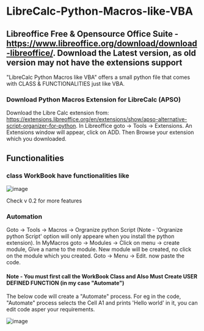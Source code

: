# LibreCalc-Python-Macros-like-VBA

## Libreoffice Free & Opensource Office Suite - https://www.libreoffice.org/download/download-libreoffice/. Download the Latest version, as old version may not have the extensions support

"LibreCalc Python Macros like VBA" offers a small python file that comes with CLASS &amp; FUNCTIONALITIES just like VBA.


### Download Python Macros Extension for LibreCalc (APSO)

Download the Libre Calc extension from: https://extensions.libreoffice.org/en/extensions/show/apso-alternative-script-organizer-for-python.
In Libreoffice goto -> Tools -> Extensions.
An Extensions window will appear, click on ADD.
Then Browse your extension which you downloaded.


## Functionalities

### class WorkBook have functionalities like
![image](https://github.com/user-attachments/assets/5d759efd-70ac-4ffc-a6e1-a08b8e58e800)



Check v 0.2 for more features 


### Automation

Goto -> Tools -> Macros -> Orgranize python Script (Note - 'Orgranize python Script' option will only appeare when you install the python extension).
In MyMacros goto -> Modules -> Click on menu -> create module, Give a name to the module.
New module will be created, no click on the module which you created.
Goto -> Menu -> Edit.
now paste the code.



#### Note - You must first call the WorkBook Class and Also Must Create USER DEFINED FUNCTION (in my case "Automate")
The below code will create a "Automate" process. For eg in the code, "Automate" process selects the Cell A1 and prints 'Hello world' in it, you can edit code asper your requirements.

![image](https://github.com/user-attachments/assets/a5b673ac-8f01-46b0-89a4-1fa564354866)


